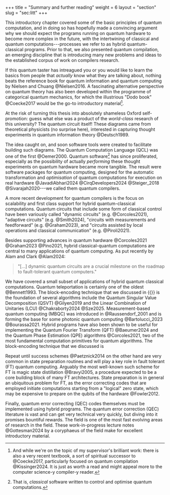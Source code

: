 +++
title = "Summary and further reading"
weight = 6
layout = "section"
slug = "sec:litt"
+++

This introductory chapter covered some of the basic principles of
quantum computation,
and in doing so has hopefully made a convincing argument why we should expect
the programs running on quantum hardware to become more complex in the future,
with the intertwining of classical and quantum computations---processes we
refer to as hybrid quantum-classical programs.
Prior to that, we also presented quantum compilation, an emerging discipline
that is introducing many new problems and ideas to the established
corpus of work on compilers research.

If this quantum taster has intreagued you or you would like to learn the
basics from people that *actually* know what they are talking about,
nothing beats the reference book for quantum
information and quantum computing by Nielsen and Chuang @Nielsen2016.
A fascinating alternative perspective on quantum theory has also been developed
within the programme of categorical quantum mechanics, for which the
illustrious "Dodo book" @Coecke2017 would be the go-to introductory
material[^dodo].
[^dodo]: And while we're on the topic of my supervisor's brilliant work: there is also
a very recent textbook, a sort of spiritual successor to @Coecke2017, particularly
focused on quantum compilation @Kissinger2024.
It is just as worth a read and might appeal more to the computer science-y
compiler-y reader.

At the risk of turning this thesis into absolutely shameless
Oxford self-promotion:
guess what else was a product of the _world-class_ research of this university?
The quantum circuit itself!
These diagrams came from theoretical physicists (no surprise here), interested
in capturing thought experiments in quantum information
theory @Deutsch1989.

The idea caught on, and soon software tools were created to facilitate
building such diagrams. The Quantum Computation Language (QCL) was
one of the first @Oemer2000.
Quantum software[^actuallyclassical] has since proliferated,
especially as the possibility of actually *performing* these
thought experiments on quantum hardware became more tangible.
The result were software packages for quantum computing,
designed for the automatic transformation and *optimisation*
of quantum computations for execution
on real hardware @JavadiAbhari2024 @CirqDevelopers2024 @Steiger_2018 @Sivarajah2020---we
called them quantum compilers.
[^actuallyclassical]: That is, _classical_ software written to control
and optimise quantum computations.

A more recent development for quantum compilers is the focus on scalability
and first class support for hybrid quantum-classical computations.
Quantum circuits that include some form of classical control have been variously
called "dynamic circuits" (e.g. @Corcoles2021),
"adaptive circuits" (e.g. @Smith2024), "circuits with measurements
and feedforward" (e.g. @Graham2023), and "circuits assisted by
local operations and classical communication" (e.g. @Piroli2021).


Besides supporting advances in quantum hardware @Corcoles2021 @Graham2023 @Pino2021,
hybrid classical-quantum computations are central to many applications of quantum computing.
As put recently by Alam and Clark @Alam2024:
> "[...] dynamic quantum circuits
> are a crucial milestone on the roadmap to fault-tolerant
> quantum computers."

We have covered a small subset of applications of hybrid quantum classical
computations.
Quantum teleportation is certainly one of the oldest @Bennett1993.
The block-encoding technique that we discussed in {{}}
is the foundation of several algorithms include
the Quantum Singular Value Decomposition (QSVT) @Gilyen2019 and the
Linear Combination of Unitaries (LCU) @Chakraborty2024 @Sze2025.
Measurement-based quantum computing (MBQC) was introduced in @Raussendorf_2001
and is forming the base for some photonic quantum computing @Bartolucci_2023 @Bourassa2021.
Hybrid programs have also been shown to be useful for implementing
the Quantum Fourier Transform (QFT) @Baeumer2024 and the Quantum Phase Estimation (QPE)
algorithms @Corcoles2021, two of the most fundamental computation primitives
for quantum algorithms.
The block-encoding technique that we discussed is


Repeat until success schemes @Paetznick2014 on the other hand
are very common in state preparation routines and will play a key role in fault
tolerant (FT) quantum computing.
Arguably the most well-known such scheme for FT is magic state
distillation @Bravyi2005,
a procedure expected to be a core building block of many FT architectures.
State preparation is in general an ubiquitous problem for FT, as the error
correcting codes that are employed initiate computations starting from a
"logical" zero state, which may be expensive to prepare on the qubits of the
hardware @Fowler2012.

Finally, quantum error correcting (QEC) codes themselves must be implemented
using hybrid programs.
The quantum error correction (QEC) literature is vast and can get very technical very quickly, but
diving into it promises bountiful rewards.
The field is one of the most fast evolving areas of research in the field.
These work-in-progress lecture notes @Gottesman2024 by a coryphaeus
of the field make for excellent introductory material.
